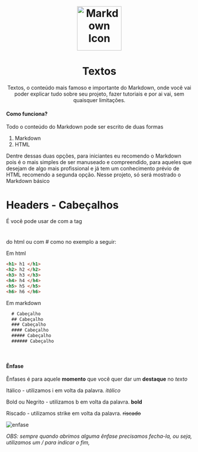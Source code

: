 <div align="center">
<h1>
  <img src="https://cdn0.iconfinder.com/data/icons/octicons/1024/markdown-512.png" alt="Markdown Icon" width="120px" height="120px">
</h1>

<h1> Textos </h1>
<p> Textos, o conteúdo mais famoso e importante do Markdown, onde você vai poder explicar tudo sobre seu projeto, fazer tutoriais e por ai vai, sem quaisquer limitações. </p>
</div>

<h4> Como funciona? </h4>
<p> Todo o conteúdo do Markdown pode ser escrito de duas formas </p>

1. Markdown
2. HTML

<p> Dentre dessas duas opções, para iniciantes eu recomendo o Markdown pois é o mais simples de ser manuseado e compreendido, para aqueles que desejam de algo mais profissional e já tem um conhecimento prévio de HTML recomendo a segunda opção. Nesse projeto, só será mostrado o Markdown básico </p>

# Headers - Cabeçalhos 
<p> É você pode usar de com a tag <h1></h1> do html ou com # como no exemplo a seguir:</p>


Em html
```html
<h1> h1 </h1>
<h2> h2 </h2>
<h3> h3 </h3>
<h4> h4 </h4>
<h5> h5 </h5>
<h6> h6 </h6>
```
Em markdown
```markdown
  # Cabeçalho
  ## Cabeçalho
  ### Cabeçalho
  #### Cabeçalho
  ##### Cabeçalho
  ###### Cabeçalho
```
<br>

<h4> Ênfase </h4>
<p> Ênfases é para aquele <b>momento</b> que você quer dar um <b>destaque</b> no <i>texto</i> </p>

<p> Itálico - utilizamos i em volta da palavra. <i>itálico</i> </p>
<p> Bold ou Negrito - utilizamos b em volta da palavra. <b>bold</b> </p>
<p> Riscado - utilizamos strike em volta da palavra. <strike>riscado</strike> </p>

<img src="https://i.gyazo.com/e3633fc5c4cfcc9552900aa11351eee9.png" alt="enfase">

<p> <i>OBS: sempre quando abrimos alguma ênfase precisamos fecha-la, ou seja, utilizamos um / para indicar o fim, <inicio> </aquiestáofim></i>
